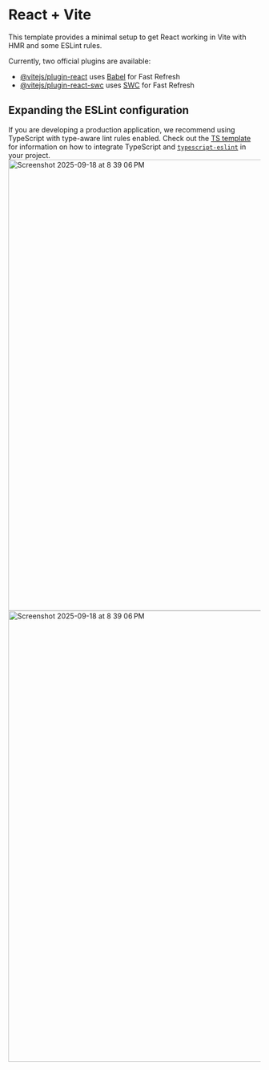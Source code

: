 # React + Vite

This template provides a minimal setup to get React working in Vite with HMR and some ESLint rules.

Currently, two official plugins are available:

- [@vitejs/plugin-react](https://github.com/vitejs/vite-plugin-react/blob/main/packages/plugin-react) uses [Babel](https://babeljs.io/) for Fast Refresh
- [@vitejs/plugin-react-swc](https://github.com/vitejs/vite-plugin-react/blob/main/packages/plugin-react-swc) uses [SWC](https://swc.rs/) for Fast Refresh

## Expanding the ESLint configuration

If you are developing a production application, we recommend using TypeScript with type-aware lint rules enabled. Check out the [TS template](https://github.com/vitejs/vite/tree/main/packages/create-vite/template-react-ts) for information on how to integrate TypeScript and [`typescript-eslint`](https://typescript-eslint.io) in your project.
<img width="1440" height="900" alt="Screenshot 2025-09-18 at 8 39 06 PM" src="https://github.com/user-attachments/assets/4e427679-cd0c-41cc-8bde-69002f4b90e8" />
<img width="1440" height="900" alt="Screenshot 2025-09-18 at 8 39 06 PM" src="https://github.com/user-attachments/assets/5091edf7-e848-49ce-8f4c-dbb045b91c7a" />
